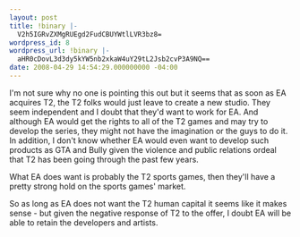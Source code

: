 ```yaml
---
layout: post
title: !binary |-
  V2h5IGRvZXMgRUEgd2FudCBUYWtlLVR3bz8=
wordpress_id: 8
wordpress_url: !binary |-
  aHR0cDovL3d3dy5kYW5nb2xkaW4uY29tL2Jsb2cvP3A9NQ==
date: 2008-04-29 14:54:29.000000000 -04:00
---
```

I'm not sure why no one is pointing this out but it seems that as soon as EA acquires T2, the T2 folks would just leave to create a new studio. They seem independent and I doubt that they'd want to work for EA. And although EA would get the rights to all of the T2 games and may try to develop the series, they might not have the imagination or the guys to do it. In addition, I don't know whether EA would even want to develop such products as GTA and Bully given the violence and public relations ordeal that T2 has been going through the past few years.

What EA does want is probably the T2 sports games, then they'll have a pretty strong hold on the sports games' market.

So as long as EA does not want the T2 human capital it seems like it makes sense - but given the negative response of T2 to the offer, I doubt EA will be able to retain the developers and artists.
